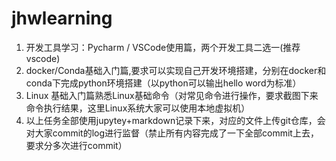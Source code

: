 # jhwlearning
1. 开发工具学习：Pycharm / VSCode使用篇，两个开发工具二选一(推荐vscode)
2. docker/Conda基础入门篇,要求可以实现自己开发环境搭建，分别在docker和conda下完成python环境搭建（以python可以输出hello word为标准）
3. Linux 基础入门篇熟悉Linux基础命令（对常见命令进行操作，要求截图下来命令执行结果，这里Linux系统大家可以使用本地虚拟机）
4. 以上任务全部使用jupytey+markdown记录下来，对应的文件上传git仓库，会对大家commit的log进行监督（禁止所有内容完成了一下全部commit上去，要求分多次进行commit）
